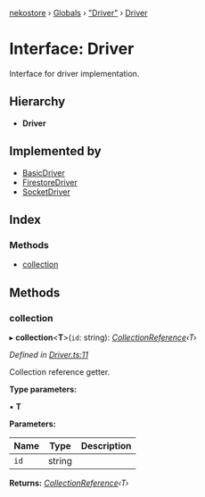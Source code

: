 [nekostore](../README.md) › [Globals](../globals.md) › ["Driver"](../modules/_driver_.md) › [Driver](_driver_.driver.md)

# Interface: Driver

Interface for driver implementation.

## Hierarchy

* **Driver**

## Implemented by

* [BasicDriver](../classes/_driver_basic_basicdriver_.basicdriver.md)
* [FirestoreDriver](../classes/_driver_firestore_firestoredriver_.firestoredriver.md)
* [SocketDriver](../classes/_driver_socket_socketdriver_.socketdriver.md)

## Index

### Methods

* [collection](_driver_.driver.md#collection)

## Methods

###  collection

▸ **collection**<**T**>(`id`: string): *[CollectionReference](_collectionreference_.collectionreference.md)‹T›*

*Defined in [Driver.ts:11](https://github.com/esnya/nekostore/blob/f2443c4/src/Driver.ts#L11)*

Collection reference getter.

**Type parameters:**

▪ **T**

**Parameters:**

Name | Type | Description |
------ | ------ | ------ |
`id` | string |   |

**Returns:** *[CollectionReference](_collectionreference_.collectionreference.md)‹T›*
